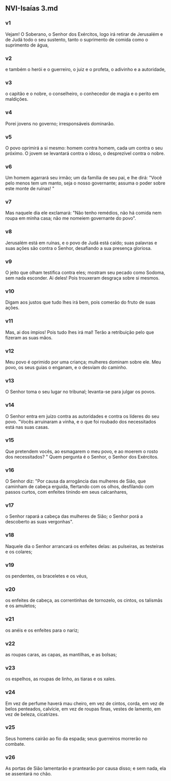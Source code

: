 ## NVI-Isaías 3.md
### v1
 Vejam! O Soberano, o Senhor dos Exércitos, logo irá retirar de Jerusalém e de Judá todo o seu sustento, tanto o suprimento de comida como o suprimento de água,
### v2
 e também o herói e o guerreiro, o juiz e o profeta, o adivinho e a autoridade,
### v3
 o capitão e o nobre, o conselheiro, o conhecedor de magia e o perito em maldições.
### v4
 Porei jovens no governo; irresponsáveis dominarão.
### v5
 O povo oprimirá a si mesmo: homem contra homem, cada um contra o seu próximo. O jovem se levantará contra o idoso, o desprezível contra o nobre.
### v6
 Um homem agarrará seu irmão; um da família de seu pai, e lhe dirá: "Você pelo menos tem um manto, seja o nosso governante; assuma o poder sobre este monte de ruínas! "
### v7
 Mas naquele dia ele exclamará: "Não tenho remédios, não há comida nem roupa em minha casa; não me nomeiem governante do povo".
### v8
 Jerusalém está em ruínas, e o povo de Judá está caído; suas palavras e suas ações são contra o Senhor, desafiando a sua presença gloriosa.
### v9
 O jeito que olham testifica contra eles; mostram seu pecado como Sodoma, sem nada esconder. Ai deles! Pois trouxeram desgraça sobre si mesmos.
### v10
 Digam aos justos que tudo lhes irá bem, pois comerão do fruto de suas ações.
### v11
 Mas, ai dos ímpios! Pois tudo lhes irá mal! Terão a retribuição pelo que fizeram as suas mãos.
### v12
 Meu povo é oprimido por uma criança; mulheres dominam sobre ele. Meu povo, os seus guias o enganam, e o desviam do caminho.
### v13
 O Senhor toma o seu lugar no tribunal; levanta-se para julgar os povos.
### v14
 O Senhor entra em juízo contra as autoridades e contra os líderes do seu povo. "Vocês arruinaram a vinha, e o que foi roubado dos necessitados está nas suas casas.
### v15
 Que pretendem vocês, ao esmagarem o meu povo, e ao moerem o rosto dos necessitados? " Quem pergunta é o Senhor, o Senhor dos Exércitos.
### v16
 O Senhor diz: "Por causa da arrogância das mulheres de Sião, que caminham de cabeça erguida, flertando com os olhos, desfilando com passos curtos, com enfeites tinindo em seus calcanhares,
### v17
 o Senhor rapará a cabeça das mulheres de Sião; o Senhor porá a descoberto as suas vergonhas".
### v18
 Naquele dia o Senhor arrancará os enfeites delas: as pulseiras, as testeiras e os colares;
### v19
 os pendentes, os braceletes e os véus,
### v20
 os enfeites de cabeça, as correntinhas de tornozelo, os cintos, os talismãs e os amuletos;
### v21
 os anéis e os enfeites para o nariz;
### v22
 as roupas caras, as capas, as mantilhas, e as bolsas;
### v23
 os espelhos, as roupas de linho, as tiaras e os xales.
### v24
 Em vez de perfume haverá mau cheiro, em vez de cintos, corda, em vez de belos penteados, calvície, em vez de roupas finas, vestes de lamento, em vez de beleza, cicatrizes.
### v25
 Seus homens cairão ao fio da espada; seus guerreiros morrerão no combate.
### v26
 As portas de Sião lamentarão e prantearão por causa disso; e sem nada, ela se assentará no chão.
